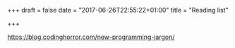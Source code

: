 +++
draft = false
date = "2017-06-26T22:55:22+01:00"
title = "Reading list"

+++

https://blog.codinghorror.com/new-programming-jargon/
